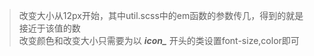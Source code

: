 > 改变大小从12px开始，其中util.scss中的em函数的参数传几，得到的就是接近于该值的数  
> 改变颜色和改变大小只需要为以 ***icon_*** 开头的类设置font-size,color即可
